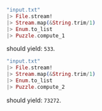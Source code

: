 ```elixir
"input.txt"
|> File.stream!
|> Stream.map(&String.trim/1)
|> Enum.to_list
|> Puzzle.compute_1
```

should yield: `533`.

```elixir
"input.txt"
|> File.stream!
|> Stream.map(&String.trim/1)
|> Enum.to_list
|> Puzzle.compute_2
```

should yield: `73272`.
